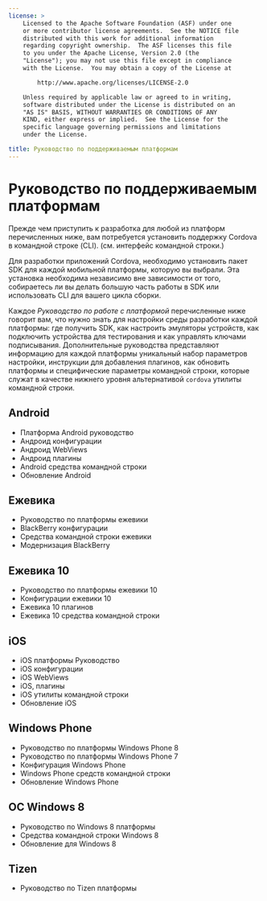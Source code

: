 ```yaml
---
license: >
    Licensed to the Apache Software Foundation (ASF) under one
    or more contributor license agreements.  See the NOTICE file
    distributed with this work for additional information
    regarding copyright ownership.  The ASF licenses this file
    to you under the Apache License, Version 2.0 (the
    "License"); you may not use this file except in compliance
    with the License.  You may obtain a copy of the License at

        http://www.apache.org/licenses/LICENSE-2.0

    Unless required by applicable law or agreed to in writing,
    software distributed under the License is distributed on an
    "AS IS" BASIS, WITHOUT WARRANTIES OR CONDITIONS OF ANY
    KIND, either express or implied.  See the License for the
    specific language governing permissions and limitations
    under the License.

title: Руководство по поддерживаемым платформам
---
```


# Руководство по поддерживаемым платформам

Прежде чем приступить к разработка для любой из платформ перечисленных ниже, вам потребуется установить поддержку Cordova в командной строке (CLI). (см. интерфейс командной строки.)

Для разработки приложений Cordova, необходимо установить пакет SDK для каждой мобильной платформы, которую вы выбрали. Эта установка необходима независимо вне зависимости от того, собираетесь ли вы делать большую часть работы в SDK или использовать CLI для вашего цикла сборки.

Каждое *Руководство по работе с платформой* перечисленные ниже говорит вам, что нужно знать для настройки среды разработки каждой платформы: где получить SDK, как настроить эмуляторы устройств, как подключить устройства для тестирования и как управлять ключами подписывания. Дополнительные руководства представляют информацию для каждой платформы уникальный набор параметров настройки, инструкции для добавления плагинов, как обновить платформы и специфические параметры командной строки, которые служат в качестве нижнего уровня альтернативой `cordova` утилиты командной строки.

## Android

*   Платформа Android руководство
*   Андроид конфигурации
*   Андроид WebViews
*   Андроид плагины
*   Android средства командной строки
*   Обновление Android

## Ежевика

*   Руководство по платформы ежевики
*   BlackBerry конфигурации
*   Средства командной строки ежевики
*   Модернизация BlackBerry

## Ежевика 10

*   Руководство по платформы ежевики 10
*   Конфигурации ежевики 10
*   Ежевика 10 плагинов
*   Ежевика 10 средства командной строки

## iOS

*   iOS платформы Руководство
*   iOS конфигурации
*   iOS WebViews
*   iOS, плагины
*   iOS утилиты командной строки
*   Обновление iOS

## Windows Phone

*   Руководство по платформы Windows Phone 8
*   Руководство по платформы Windows Phone 7
*   Конфигурация Windows Phone
*   Windows Phone средств командной строки
*   Обновление Windows Phone

## ОС Windows 8

*   Руководство по Windows 8 платформы
*   Средства командной строки Windows 8
*   Обновление для Windows 8

## Tizen

*   Руководство по Tizen платформы